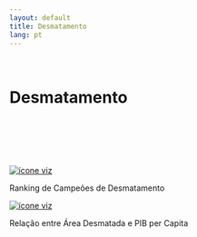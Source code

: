 ```yaml
---
layout: default
title: Desmatamento
lang: pt
---
```


<link rel="stylesheet" href="style.css">

<br>

<h1 class="title-about">Desmatamento</h1>

<br>
<br>
<br>
<br>
<br>

<div class="imagens-container">
   <div class="icone-bloco">
    <a href="{{ site.baseurl }}/pt/viz/ranking-de-campeoes-de-desmatamento" target="_blank" rel="noopener noreferrer">
      <img src="{{ site.baseurl }}/assets/img/icons_viz/icon_rk_campeoes_de_desmatamento.png" alt="ícone viz">
    </a><br>
    <p>Ranking de Campeões de Desmatamento</p>
   </div>

   <div class="icone-bloco">
    <a href="{{ site.baseurl }}/pt/viz/relacao-area-desmatada-e-pibpc" target="_blank" rel="noopener noreferrer">
      <img src="{{ site.baseurl }}/assets/img/icons_viz/icon_relacao_area_desmatada_e_pibpc.png" alt="ícone viz">
    </a><br>
    <p>Relação entre Área Desmatada e PIB per Capita</p>
   </div>
   
   <!--
   <div class="icone-bloco">
    <a href="{{ site.baseurl }}/pt/viz/mapa-floresta-desmatamento" target="_blank" rel="noopener noreferrer">
      <img src="{{ site.baseurl }}/assets/img/icons_viz/procurar imagem" alt="ícone viz">
    </a><br>
    <p>titulo</p>
   </div>
   -->
   
  </div>

<br>
<br>
<br>
<br>
